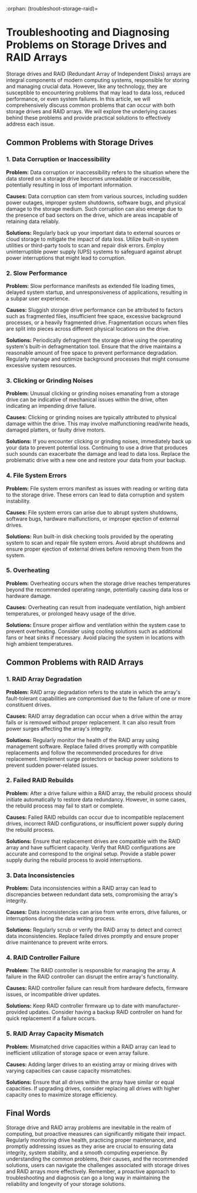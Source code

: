 :orphan:
(troubleshoot-storage-raid)=

# Troubleshooting and Diagnosing Problems on Storage Drives and RAID Arrays

Storage drives and RAID (Redundant Array of Independent Disks) arrays are integral components of modern computing systems, responsible for storing and managing crucial data. However, like any technology, they are susceptible to encountering problems that may lead to data loss, reduced performance, or even system failures. In this article, we will comprehensively discuss common problems that can occur with both storage drives and RAID arrays. We will explore the underlying causes behind these problems and provide practical solutions to effectively address each issue.

## Common Problems with Storage Drives

### 1. **Data Corruption or Inaccessibility**

**Problem:** Data corruption or inaccessibility refers to the situation where the data stored on a storage drive becomes unreadable or inaccessible, potentially resulting in loss of important information.

**Causes:** Data corruption can stem from various sources, including sudden power outages, improper system shutdowns, software bugs, and physical damage to the storage medium. Such corruption can also emerge due to the presence of bad sectors on the drive, which are areas incapable of retaining data reliably.

**Solutions:** Regularly back up your important data to external sources or cloud storage to mitigate the impact of data loss. Utilize built-in system utilities or third-party tools to scan and repair disk errors. Employ uninterruptible power supply (UPS) systems to safeguard against abrupt power interruptions that might lead to corruption.

### 2. **Slow Performance**

**Problem:** Slow performance manifests as extended file loading times, delayed system startup, and unresponsiveness of applications, resulting in a subpar user experience.

**Causes:** Sluggish storage drive performance can be attributed to factors such as fragmented files, insufficient free space, excessive background processes, or a heavily fragmented drive. Fragmentation occurs when files are split into pieces across different physical locations on the drive.

**Solutions:** Periodically defragment the storage drive using the operating system's built-in defragmentation tool. Ensure that the drive maintains a reasonable amount of free space to prevent performance degradation. Regularly manage and optimize background processes that might consume excessive system resources.

### 3. **Clicking or Grinding Noises**

**Problem:** Unusual clicking or grinding noises emanating from a storage drive can be indicative of mechanical issues within the drive, often indicating an impending drive failure.

**Causes:** Clicking or grinding noises are typically attributed to physical damage within the drive. This may involve malfunctioning read/write heads, damaged platters, or faulty drive motors.

**Solutions:** If you encounter clicking or grinding noises, immediately back up your data to prevent potential loss. Continuing to use a drive that produces such sounds can exacerbate the damage and lead to data loss. Replace the problematic drive with a new one and restore your data from your backup.

### 4. **File System Errors**

**Problem:** File system errors manifest as issues with reading or writing data to the storage drive. These errors can lead to data corruption and system instability.

**Causes:** File system errors can arise due to abrupt system shutdowns, software bugs, hardware malfunctions, or improper ejection of external drives.

**Solutions:** Run built-in disk checking tools provided by the operating system to scan and repair file system errors. Avoid abrupt shutdowns and ensure proper ejection of external drives before removing them from the system.

### 5. **Overheating**

**Problem:** Overheating occurs when the storage drive reaches temperatures beyond the recommended operating range, potentially causing data loss or hardware damage.

**Causes:** Overheating can result from inadequate ventilation, high ambient temperatures, or prolonged heavy usage of the drive.

**Solutions:** Ensure proper airflow and ventilation within the system case to prevent overheating. Consider using cooling solutions such as additional fans or heat sinks if necessary. Avoid placing the system in locations with high ambient temperatures.

## Common Problems with RAID Arrays

### 1. **RAID Array Degradation**

**Problem:** RAID array degradation refers to the state in which the array's fault-tolerant capabilities are compromised due to the failure of one or more constituent drives.

**Causes:** RAID array degradation can occur when a drive within the array fails or is removed without proper replacement. It can also result from power surges affecting the array's integrity.

**Solutions:** Regularly monitor the health of the RAID array using management software. Replace failed drives promptly with compatible replacements and follow the recommended procedures for drive replacement. Implement surge protectors or backup power solutions to prevent sudden power-related issues.

### 2. **Failed RAID Rebuilds**

**Problem:** After a drive failure within a RAID array, the rebuild process should initiate automatically to restore data redundancy. However, in some cases, the rebuild process may fail to start or complete.

**Causes:** Failed RAID rebuilds can occur due to incompatible replacement drives, incorrect RAID configurations, or insufficient power supply during the rebuild process.

**Solutions:** Ensure that replacement drives are compatible with the RAID array and have sufficient capacity. Verify that RAID configurations are accurate and correspond to the original setup. Provide a stable power supply during the rebuild process to avoid interruptions.

### 3. **Data Inconsistencies**

**Problem:** Data inconsistencies within a RAID array can lead to discrepancies between redundant data sets, compromising the array's integrity.

**Causes:** Data inconsistencies can arise from write errors, drive failures, or interruptions during the data writing process.

**Solutions:** Regularly scrub or verify the RAID array to detect and correct data inconsistencies. Replace failed drives promptly and ensure proper drive maintenance to prevent write errors.

### 4. **RAID Controller Failure**

**Problem:** The RAID controller is responsible for managing the array. A failure in the RAID controller can disrupt the entire array's functionality.

**Causes:** RAID controller failure can result from hardware defects, firmware issues, or incompatible driver updates.

**Solutions:** Keep RAID controller firmware up to date with manufacturer-provided updates. Consider having a backup RAID controller on hand for quick replacement if a failure occurs.

### 5. **RAID Array Capacity Mismatch**

**Problem:** Mismatched drive capacities within a RAID array can lead to inefficient utilization of storage space or even array failure.

**Causes:** Adding larger drives to an existing array or mixing drives with varying capacities can cause capacity mismatches.

**Solutions:** Ensure that all drives within the array have similar or equal capacities. If upgrading drives, consider replacing all drives with higher capacity ones to maximize storage efficiency.

## Final Words

Storage drive and RAID array problems are inevitable in the realm of computing, but proactive measures can significantly mitigate their impact. Regularly monitoring drive health, practicing proper maintenance, and promptly addressing issues as they arise are crucial to ensuring data integrity, system stability, and a smooth computing experience. By understanding the common problems, their causes, and the recommended solutions, users can navigate the challenges associated with storage drives and RAID arrays more effectively. Remember, a proactive approach to troubleshooting and diagnosis can go a long way in maintaining the reliability and longevity of your storage solutions.